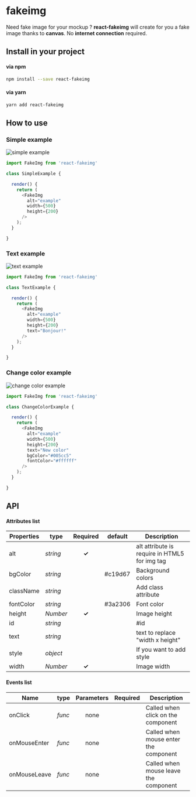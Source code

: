 # fakeimg
Need fake image for your mockup ? **react-fakeimg** will create for you a fake image thanks to **canvas**. No **internet connection** required.

## Install in your project

#### via npm

```sh
npm install --save react-fakeimg
```

#### via yarn

```sh
yarn add react-fakeimg
```

## How to use

### Simple example

![simple example](https://raw.githubusercontent.com/HuuDuc/react-fakeimg/master/public/first-example.png "Simple example")

```js
import FakeImg from 'react-fakeimg'

class SimpleExample {

  render() {
    return (
      <FakeImg
        alt="example"
        width={500}
        height={200}
      />
    );
  }

}
```

### Text example

![text example](https://raw.githubusercontent.com/HuuDuc/react-fakeimg/master/public/text-example.png "Text example")

```js
import FakeImg from 'react-fakeimg'

class TextExample {

  render() {
    return (
      <FakeImg
        alt="example"
        width={500}
        height={200}
        text="Bonjour!"
      />
    );
  }

}
```

### Change color example

![change color example](https://raw.githubusercontent.com/HuuDuc/react-fakeimg/master/public/color-example.png "Change Color example")

```js
import FakeImg from 'react-fakeimg'

class ChangeColorExample {

  render() {
    return (
      <FakeImg
        alt="example"
        width={500}
        height={200}
        text="New color"
        bgColor="#005cc5"
        fontColor="#ffffff"
      />
    );
  }

}
```

## API

#### Attributes list

Properties | type | Required | default | Description
--- | --- | :---: | --- | ---
alt | *string* | **✓** |  | alt attribute is require in HTML5 for img tag
bgColor | *string* |  | #c19d67 | Background colors
className | *string* |  |  | Add class attribute
fontColor | *string* |  | #3a2306 | Font color
height | *Number* | **✓** |  | Image height
id | *string* |  |  | #id
text | *string* |  |  | text to replace "width x height"
style | *object* |  |  | If you want to add style
width | *Number* | **✓** |  | Image width

#### Events list

Name | type | Parameters | Required | Description
--- | --- | :---: | --- | ---
onClick | *func* | none |  | Called when click on the component
onMouseEnter | *func* | none |  | Called when mouse enter the component
onMouseLeave | *func* | none |  | Called when mouse leave the component